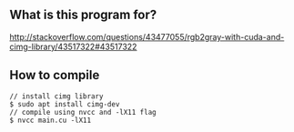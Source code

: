 ## What is this program for?
http://stackoverflow.com/questions/43477055/rgb2gray-with-cuda-and-cimg-library/43517322#43517322
## How to compile
    // install cimg library
    $ sudo apt install cimg-dev
    // compile using nvcc and -lX11 flag
    $ nvcc main.cu -lX11
